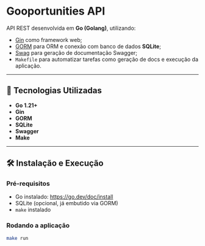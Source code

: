 # Gooportunities API

API REST desenvolvida em **Go (Golang)**, utilizando:

- [Gin](https://github.com/gin-gonic/gin) como framework web;
- [GORM](https://gorm.io/) para ORM e conexão com banco de dados **SQLite**;
- [Swag](https://github.com/swaggo/swag) para geração de documentação Swagger;
- `Makefile` para automatizar tarefas como geração de docs e execução da aplicação.

---

## 🚀 Tecnologias Utilizadas

- **Go 1.21+**
- **Gin**
- **GORM**
- **SQLite**
- **Swagger**
- **Make**

---

## 🛠️ Instalação e Execução

### Pré-requisitos

- Go instalado: https://go.dev/doc/install
- SQLite (opcional, já embutido via GORM)
- `make` instalado

### Rodando a aplicação

```bash
make run
